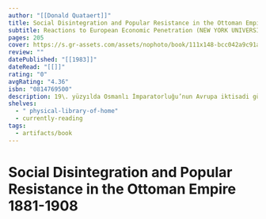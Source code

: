 ```yaml
---
author: "[[Donald Quataert]]"
title: Social Disintegration and Popular Resistance in the Ottoman Empire 1881-1908
subtitle: Reactions to European Economic Penetration (NEW YORK UNIVERSITY STUDIES IN NEAR EASTERN CIVILIZATION)
pages: 205
cover: https://s.gr-assets.com/assets/nophoto/book/111x148-bcc042a9c91a29c1d680899eff700a03.png
review: ""
datePublished: "[[1983]]"
dateRead: "[[]]"
rating: "0"
avgRating: "4.36"
isbn: "0814769500"
description: 19\. yüzyılda Osmanlı İmparatorluğu’nun Avrupa iktisadi gücü karşısındaki konumu zayıflarken ve bu gücün imparatorluk üzerindeki etkisi artarken Osmanlı tebaasının tepkisi nasıl şekillendi? Yalnızca iktisadi süreçlerle ilgili bir tepki mi söz konusuydu yoksa kişiler gruplar farklı saikler de öne sürdüler mi? Ele alınan direnç ve eklemlenmelerin biçim ve içerikleri neydi? Quataert özellikle madencilik, tren yolu, tütün rejisi ve liman işletmelerinde şekillenen, Osmanlıların Avrupa iktisadi yayılımı karşısındaki etkileşim biçimlerini, tutumlarını ve karşı koyma pratiklerini ele aldığı bu eserinde, Osmanlı toplumsal hayatının daha önce incelenmemiş yönlerine odaklanıyor.“Oluşmakta olan Avrupa hâkimiyetindeki dünya ekonomisi, Ortadoğu’da yaşayanların hayatlarını kazanma yollarını, toplumsal statülerini ve siyasi davranışlarını nasıl değiştirmişti? (...) Osmanlının öyküsünün toplumsal yönü temelde incelenmeyi beklemektedir. Dolayısıyla, 19. yüzyılın sonlarında sermaye yatırımlarındakigenişleme ve ticaretteki artış en yüksek noktasına ulaştığında halk kesiminde, seçkinler dışındaki gruplarda ortaya çıkan değişmeleri incelemeye karar verdim.” Donald Quataert
shelves:
  - " physical-library-of-home"
  - currently-reading
tags:
  - artifacts/book
---
```

#  Social Disintegration and Popular Resistance in the Ottoman Empire 1881-1908
